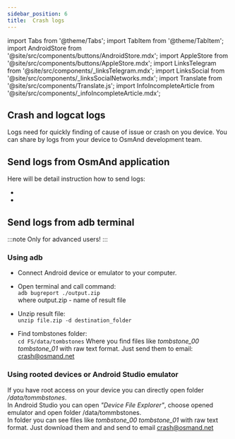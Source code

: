 ```yaml
---
sidebar_position: 6
title:  Crash logs
---
```


import Tabs from '@theme/Tabs';
import TabItem from '@theme/TabItem';
import AndroidStore from '@site/src/components/buttons/AndroidStore.mdx';
import AppleStore from '@site/src/components/buttons/AppleStore.mdx';
import LinksTelegram from '@site/src/components/_linksTelegram.mdx';
import LinksSocial from '@site/src/components/_linksSocialNetworks.mdx';
import Translate from '@site/src/components/Translate.js';
import InfoIncompleteArticle from '@site/src/components/_infoIncompleteArticle.mdx';

<InfoIncompleteArticle/>

## Crash and logcat logs

Logs need for quickly finding of cause of issue or crash on you device. You can share by logs from your device to OsmAnd development team.  

## Send logs from OsmAnd application

Here will be detail instruction how to send logs:
- <Translate android="true" ids="shared_string_menu,shared_string_help,send_crash_log"/>
- <Translate android="true" ids="shared_string_menu,shared_string_help,send_logcat_log"/>

## Send logs from adb terminal

:::note
Only for advanced users!
:::

### Using adb

* Connect Android device or emulator to your computer.  

* Open terminal and call command:  
```adb bugreport ./output.zip```  
where output.zip - name of result file  

* Unzip result file:  
```unzip file.zip -d destination_folder```  

* Find tombstones folder:  
```cd FS/data/tombstones```
Where you find files like *tombstone_00* *tombstone_01* with raw text format. Just send them to email: crash@osmand.net


### Using rooted devices or Android Studio emulator

If you have root access on your device you can directly open folder */data/tommbstones*.  
In Android Studio you can open *"Device File Explorer"*, choose opened emulator and open folder /data/tommbstones.  
In folder you can see files like *tombstone_00* *tombstone_01* with raw text format. Just download them and and send to email crash@osmand.net